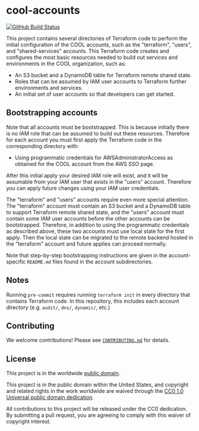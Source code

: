 # cool-accounts #

[![GitHub Build Status](https://github.com/cisagov/cool-accounts/workflows/build/badge.svg)](https://github.com/cisagov/cool-accounts/actions)

This project contains several directories of Terraform code to perform
the initial configuration of the COOL accounts, such as the
"terraform", "users", and "shared-services" accounts.  This Terraform
code creates and configures the most basic resources needed to build
out services and environments in the COOL organization, such as:

- An S3 bucket and a DynamoDB table for Terraform remote shared state.
- Roles that can be assumed by IAM user accounts to Terraform further
  environments and services.
- An initial set of user accounts so that developers can get started.

## Bootstrapping accounts ##

Note that all accounts must be bootstrapped.  This is because
initially there is no IAM role that can be assumed to build out these
resources.  Therefore for each account you must first apply the
Terraform code in the corresponding directory with:

- Using programmatic credentials for AWSAdministratorAccess as
  obtained for the COOL account from the AWS SSO page.

After this initial apply your desired IAM role will exist, and it will
be assumable from your IAM user that exists in the "users"
account. Therefore you can apply future changes using your IAM user
credentials.

The "terraform" and "users" accounts require even more special
attention.  The "terraform" account must contain an S3 bucket and a
DynamoDB table to support Terraform remote shared state, and the
"users" account must contain some IAM user accounts before the other
accounts can be bootstrapped.  Therefore, in addition to using the
programmatic credentials as described above, these two accounts must
use local state for the first apply.  Then the local state can be
migrated to the remote backend hosted in the "terraform" account and
future applies can proceed normally.

Note that step-by-step bootstrapping instructions are given in the
account-specific `README.md` files found in the account
subdirectories.

## Notes ##

Running `pre-commit` requires running `terraform init` in every
directory that contains Terraform code. In this repository, this
includes each account directory (e.g. `audit/`, `dns/`, `dynamic/`,
etc.)

## Contributing ##

We welcome contributions!  Please see [`CONTRIBUTING.md`](CONTRIBUTING.md) for
details.

## License ##

This project is in the worldwide [public domain](LICENSE).

This project is in the public domain within the United States, and
copyright and related rights in the work worldwide are waived through
the [CC0 1.0 Universal public domain
dedication](https://creativecommons.org/publicdomain/zero/1.0/).

All contributions to this project will be released under the CC0
dedication. By submitting a pull request, you are agreeing to comply
with this waiver of copyright interest.
